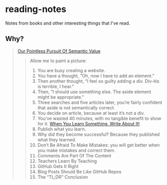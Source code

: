 # reading-notes
Notes from books and other interesting things that I've read. 

## Why?
> [Our Pointless Pursuit Of Semantic Value](https://www.smashingmagazine.com/2011/11/our-pointless-pursuit-of-semantic-value/)
>> Allow me to paint a picture:
>> 1. You are busy creating a website.
>> 2. You have a thought, “Oh, now I have to add an element.”
>> 3. Then another thought, “I feel so guilty adding a div. Div-itis is terrible, I hear.”
>> 4. Then, “I should use something else. The aside element might be appropriate.”
>> 5. Three searches and five articles later, you’re fairly confident that
aside is not semantically correct.
>> 6. You decide on article, because at least it’s not a div.
>> 7. You’ve wasted 40 minutes, with no tangible benefit to show for it.
> [When You Learn Something, Write About It!](https://www.smashingmagazine.com/2012/03/publish-what-you-learn/)
>> 1. Publish what you learn.
>> 2. Why did they become successful? Because they published what they learned. 
>> 3. Don’t Be Afraid To Make Mistakes: you will get better when you make mistakes and correct them.
>> 4. Comments Are Part Of The Content
>> 5. Teachers Learn By Teaching
>> 6. GitHub Gets It Right
>> 7. Blog Posts Should Be Like GitHub Repos 
>> 8. The “TL;DR” Conclusion